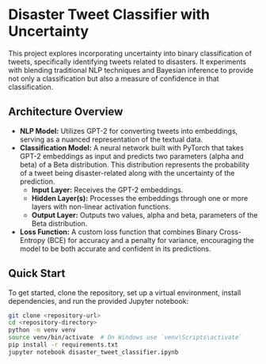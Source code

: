 
# Disaster Tweet Classifier with Uncertainty

This project explores incorporating uncertainty into binary classification of tweets, specifically identifying tweets related to disasters. It experiments with blending traditional NLP techniques and Bayesian inference to provide not only a classification but also a measure of confidence in that classification.

## Architecture Overview

- **NLP Model:** Utilizes GPT-2 for converting tweets into embeddings, serving as a nuanced representation of the textual data.
- **Classification Model:** A neural network built with PyTorch that takes GPT-2 embeddings as input and predicts two parameters (alpha and beta) of a Beta distribution. This distribution represents the probability of a tweet being disaster-related along with the uncertainty of the prediction.
    - **Input Layer:** Receives the GPT-2 embeddings.
    - **Hidden Layer(s):** Processes the embeddings through one or more layers with non-linear activation functions.
    - **Output Layer:** Outputs two values, alpha and beta, parameters of the Beta distribution.
- **Loss Function:** A custom loss function that combines Binary Cross-Entropy (BCE) for accuracy and a penalty for variance, encouraging the model to be both accurate and confident in its predictions.

## Quick Start

To get started, clone the repository, set up a virtual environment, install dependencies, and run the provided Jupyter notebook:

```bash
git clone <repository-url>
cd <repository-directory>
python -m venv venv
source venv/bin/activate  # On Windows use `venv\Scripts\activate`
pip install -r requirements.txt
jupyter notebook disaster_tweet_classifier.ipynb
```
